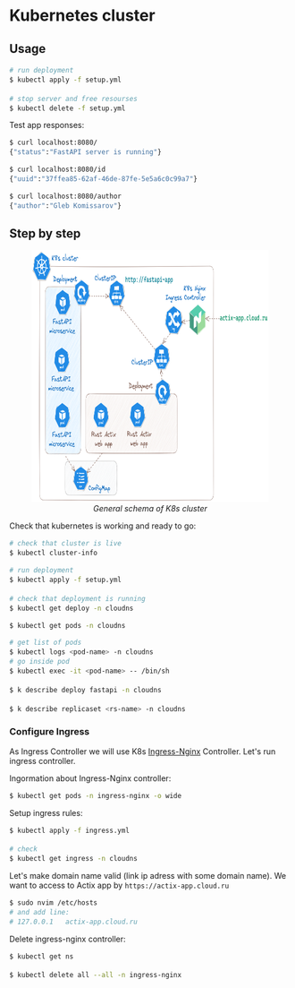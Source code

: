 # Kubernetes cluster

## Usage

```bash
# run deployment
$ kubectl apply -f setup.yml

# stop server and free resourses
$ kubectl delete -f setup.yml
```

Test app responses:

```bash
$ curl localhost:8080/
{"status":"FastAPI server is running"}
```

```bash
$ curl localhost:8080/id
{"uuid":"37ffea85-62af-46de-87fe-5e5a6c0c99a7"}
```

```bash
$ curl localhost:8080/author
{"author":"Gleb Komissarov"}
```

## Step by step

<center>
<figure>
    <img src="../imgs/k8s-cluster-v1.png" height="450">
    <figcaption><i>General schema of K8s cluster</i></figcaption>
</figure>
</center>

Check that kubernetes is working and ready to go:

```bash
# check that cluster is live
$ kubectl cluster-info
```

```bash
# run deployment
$ kubectl apply -f setup.yml

# check that deployment is running
$ kubectl get deploy -n cloudns
```

```bash
$ kubectl get pods -n cloudns
```

```bash
# get list of pods
$ kubectl logs <pod-name> -n cloudns
# go inside pod
$ kubectl exec -it <pod-name> -- /bin/sh

$ k describe deploy fastapi -n cloudns

$ k describe replicaset <rs-name> -n cloudns
```

### Configure Ingress

As Ingress Controller we will use K8s [Ingress-Nginx](https://kubernetes.github.io/ingress-nginx/deploy/) Controller. Let's run ingress controller.

Ingormation about Ingress-Nginx controller:

```bash
$ kubectl get pods -n ingress-nginx -o wide
```

Setup ingress rules:

```bash
$ kubectl apply -f ingress.yml

# check
$ kubectl get ingress -n cloudns
```

Let's make domain name valid (link ip adress with some domain name). We want to access to Actix app by `https://actix-app.cloud.ru`

```bash
$ sudo nvim /etc/hosts
# and add line:
# 127.0.0.1   actix-app.cloud.ru
```

Delete ingress-nginx controller:

```bash
$ kubectl get ns

$ kubectl delete all --all -n ingress-nginx
```
